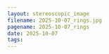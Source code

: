```yaml
---
layout: stereoscopic_image
filename: 2025-10-07_rings.jpg
pagename: 2025-10-07_rings
date: 2025-10-07
tags:
---
```

